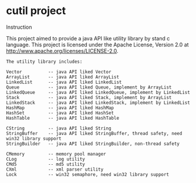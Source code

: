 # cutil project
Instruction

This project aimed to provide a java API like utility library by stand c language.
This project is licensed under the Apache License, Version 2.0 at http://www.apache.org/licenses/LICENSE-2.0.

	The utility library includes:

	Vector			-- java API liked Vector
	ArrayList 		-- java API liked ArrayList
	LinkedList		-- java API liked LinkedList
	Queue 			-- java API liked Queue, implement by ArrayList
	LinkedQueue 	-- java API liked LinkedQueue, implement by LinkedList
	Stack 			-- java API liked Stack, implement by ArrayList
	LinkedStack 	-- java API liked LinkedStack, implement by LinkedList
	HashMap			-- java API liked HashMap
	HashSet			-- java API liked HashSet
	HashTable		-- java API liked HashTable

	CString			-- java API liked String	
	StringBuffer	-- java API liked StringBuffer, thread safety, need win32 library support
	StringBuilder	-- java API liked StringBuilder, non-thread safety

	CMemory			-- memory pool manager
	CLog			-- log utility
	CMd5			-- md5 utility
	CXml			-- xml parser utility
	Lock			-- win32 semaphore, need win32 library support

